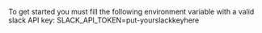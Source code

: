 To get started you must fill the following environment variable with a valid slack API key:
	SLACK_API_TOKEN=put-yourslackkeyhere
